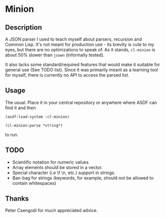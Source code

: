 # Minion

## Description

A JSON parser I used to teach myself about parsers, recursion and
Common Lisp. It's not meant for production use - its brevity is cute
to my eyes, but there are no optimizations to speak of. As it stands,
`cl-minion` is about 50% slower than `jsown` (informally tested).

It also lacks some standard/required features that would make it
suitable for general use (See TODO list). Since it was primarily meant
as a learning tool for myself, there is currently no API to access the
parsed list.

## Usage

The usual. Place it in your central repository or anywhere where ASDF
can find it and then

```
(asdf:load-system :cl-minion)
```

```
(cl-minion:parse *string*)
```

to run.

## TODO

- Scientific notation for numeric values
- Array elements should be stored in a vector.
- Special character (i.e \f \n, etc.) support in strings.
- Ban-bag for strings (keywords, for example, should not be allowed to
  contain whitespaces)

## Thanks

Peter Csengodi for much appreciated advice.
